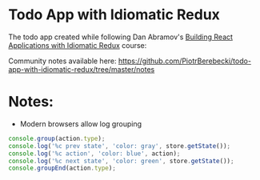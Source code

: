 # Todo App with Idiomatic Redux

The todo app created while following Dan Abramov's [Building React Applications with Idiomatic Redux](https://egghead.io/courses/building-react-applications-with-idiomatic-redux) course:

Community notes available here: https://github.com/PiotrBerebecki/todo-app-with-idiomatic-redux/tree/master/notes


# Notes:

- Modern browsers allow log grouping

```javascript
console.group(action.type);
console.log('%c prev state', 'color: gray', store.getState());
console.log('%c action', 'color: blue', action);
console.log('%c next state', 'color: green', store.getState());
console.groupEnd(action.type);
```
